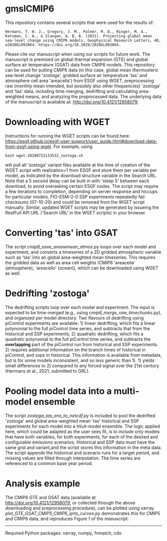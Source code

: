 # gmslCMIP6
This repository contains several scripts that were used for the results of:

```
Hermans, T. H. J., Gregory, J. M., Palmer, M. D., Ringer, M. A., Katsman, C. A., & Slangen, A. B. A. (2021). Projecting global mean sea-level change using CMIP6 models. Geophysical Research Letters, 48, e2020GL092064. https://doi.org/10.1029/2020GL092064.
```

Please cite our manuscript when using our scripts for future work. The manuscript is premised on global thermal expansion (GTE) and global surface air temperature (GSAT) data from CMIP6 models. This repository can be used for pulling CMIP6 data (in this case, global mean thermosteric sea-level change 'zostoga', gridded surface air temperature 'tas' and atmosphere cell area 'areacella') from ESGF using WGET, preprocessing raw (monthly mean intended, but possibly also other frequencies) 'zostoga' and 'tas' data, including time-merging, dedrifting and calculating area-weighted means, and analyzing the preprocessed data. The underlying data of the manuscript is available at: http://doi.org/10.4121/12958079.

# Downloading with WGET
Instructions for running the WGET scripts can be found here: https://esgf.github.io/esgf-user-support/user_guide.html#download-data-from-esgf-using-wget. For example, using

```
bash wget-20200715133532_zostoga.sh
```

will pull all 'zostoga' variant files available at the time of creation of the WGET script with realization=1 from ESGF and store them per variable per model, as indicated by the download structure variable in the Search URL. Note that a 5 second delay can be built in with 'sleep 5' between each download, to avoid overasking certain ESGF nodes. The script may require a few iterations to completion, depending on server response and hiccups for particular models. FIO-ESM-2-0 SSP experiments repeatedly fail checksums (07-10-20) and could be removed from the WGET script manually. Similar, updated WGET scripts may be generated by issueing the RestFull API URL ('Search URL' in the WGET scripts) in your browser. 

# Converting 'tas' into GSAT
The script *cmip6_save_areawmean_atmos.py* loops over each model and experiment, and converts a timeseries of a 2D gridded atmospheric variable such as 'tas' into an global area-weighted mean timeseries. This requires the gridded data as well as area cell weights (CMIP6 'areacella' (atmosphere), 'areacello' (ocean)), which can be downloaded using WGET as well.

# Dedrifting 'zostoga'
The dedrifting scripts loop over each model and experiment. The input is expected to be time-merged (e.g., using *cmip6_merge_raw_timechunks.py*), and organized per model directory. Two flavours of dedrifting using piControl experiments are available: 1) linear dedrifting, which fits a linear polynomial to the full piControl time series, and subtracts that from the historical and SSP experiments, 2) quadratic dedrifting, which fits a quadratic polynomial to the full piControl time series, and subtracts the **overlapping** part of the piControl run from historical and SSP experiments. 2) requires additional information on the branch times of historical in piControl, and ssps in historical. This information is available from metadata, but is for some models inconsistent, and so less generic than 1). 1) yields small differences to 2) compared to any forced signal over the 21st century (Hermans et al., 2021, submitted to GRL).  

# Pooling model data into a multi-model ensemble
The script *zostoga_tas_ens_to_netcdf.py* is included to pool the dedrifted 'zostoga' and global area-weighted mean 'tas' historical and SSP experiments for each model into a mluit-model ensemble. The logic applied here, which could be adapted as the user sees fit, is to include only models that have both variables, for both experiments, for each of the desired and configurable emissions scenarios. Historical and SSP data must have the same grid and variant,and the script stores this information in the meta data. The script appends the historical and scenario runs for a target period, and missing values are filled through interpolation. The time series are referenced to a common base year period. 

# Analysis example
The CMIP6 GTE and GSAT data (available at http://doi.org/10.4121/12958079, or collected through the above downloading and preprocessing procedure), can be plotted using xarray. *plot_GTE_GSAT_CMIP5_CMIP6_qnts_curves.py* demonstrates this for CMIP5 and CMIP6 data, and reproduces Figure 1 of the manuscript. 

---
Required Python packages: xarray, numpy, fnmatch, cdo
